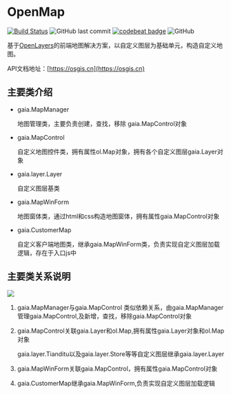 # OpenMap 

[![Build Status](https://travis-ci.org/AllanHao/openmap.svg?branch=master)](https://travis-ci.org/AllanHao/openmap) 
![GitHub last commit](https://img.shields.io/github/last-commit/AllanHao/openmap.svg)
[![codebeat badge](https://codebeat.co/badges/35f2762d-2cb6-44a4-b029-cbaacfa72d5a)](https://codebeat.co/projects/github-com-allanhao-openmap-master)
![GitHub](https://img.shields.io/github/license/AllanHao/openmap.svg)


基于[OpenLayers](https://openlayers.org)的前端地图解决方案，以自定义图层为基础单元，构造自定义地图。

API文档地址：[https://osgis.cn](https://osgis.cn)

## 主要类介绍

* gaia.MapManager

  地图管理类，主要负责创建，查找，移除 gaia.MapControl对象

* gaia.MapControl

  自定义地图控件类，拥有属性ol.Map对象，拥有各个自定义图层gaia.Layer对象

* gaia.layer.Layer

  自定义图层基类

* gaia.MapWinForm

  地图窗体类，通过html和css构造地图窗体，拥有属性gaia.MapControl对象

* gaia.CustomerMap

  自定义客户端地图类，继承gaia.MapWinForm类，负责实现自定义图层加载逻辑，存在于入口js中

## 主要类关系说明

![](./src/gaia/img/openmap_UML.png)

1. gaia.MapManager与gaia.MapControl 类似依赖关系，由gaia.MapManager管理gaia.MapControl,及新增，查找，移除gaia.MapControl对象

2. gaia.MapControl关联gaia.Layer和ol.Map,拥有属性gaia.Layer对象和ol.Map对象

   gaia.layer.Tianditu以及gaia.layer.Store等等自定义图层继承gaia.layer.Layer

3. gaia.MapWinForm关联gaia.MapControl，拥有属性gaia.MapControl对象

4. gaia.CustomerMap继承gaia.MapWinForm,负责实现自定义图层加载逻辑
